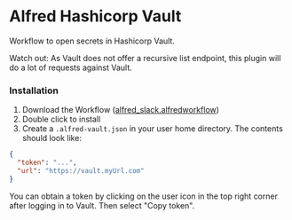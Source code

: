 Alfred Hashicorp Vault
=======

Workflow to open secrets in Hashicorp Vault.

Watch out: As Vault does not offer a recursive list endpoint, this plugin will do a lot of requests against Vault.

### Installation
1. Download the Workflow ([alfred_slack.alfredworkflow](https://nightly.link/klassm/alfred-hashicorp-vault/workflows/package/master/alfred-hashicorp-vault.alfredworkflow))
2. Double click to install
3. Create a `.alfred-vault.json` in your user home directory. The contents should look like: 
```json
{
  "token": "...",
  "url": "https://vault.myUrl.com"
}
```

You can obtain a token by clicking on the user icon in the top right corner after logging in to Vault. Then select "Copy token".
